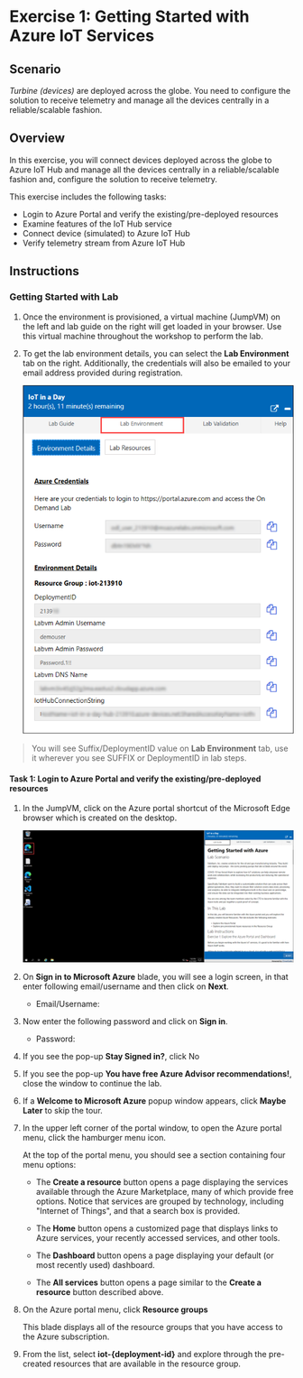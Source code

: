 # Exercise 1: Getting Started with Azure IoT Services

## Scenario

*Turbine (devices)* are deployed across the globe. You need to configure the solution to receive telemetry and manage all the devices centrally in a reliable/scalable fashion.

## Overview

In this exercise, you will connect devices deployed across the globe to Azure IoT Hub and manage all the devices centrally in a reliable/scalable fashion and, configure the solution to receive telemetry.

This exercise includes the following tasks:

* Login to Azure Portal and verify the existing/pre-deployed resources
* Examine features of the IoT Hub service
* Connect device (simulated) to Azure IoT Hub
* Verify telemetry stream from Azure IoT Hub

## Instructions

### Getting Started with Lab

1. Once the environment is provisioned, a virtual machine (JumpVM) on the left and lab guide on the right will get loaded in your browser. Use this virtual machine throughout the workshop to perform the lab.

1. To get the lab environment details, you can select the **Lab Environment** tab on the right. Additionally, the credentials will also be emailed to your email address provided during registration.

   ![](media/lab_details.png "Lab Envirnment")

 > You will see Suffix/DeploymentID value on **Lab Environment** tab, use it wherever you see SUFFIX or DeploymentID in lab steps.
 
#### Task 1: Login to Azure Portal and verify the existing/pre-deployed resources

1. In the JumpVM, click on the Azure portal shortcut of the Microsoft Edge browser which is created on the desktop.

   ![azure portal.](media/azureportal.png)  

1. On **Sign in to Microsoft Azure** blade, you will see a login screen, in that enter following email/username and then click on **Next**. 
   * Email/Username: <inject key="AzureAdUserEmail"></inject>

1. Now enter the following password and click on **Sign in**.
   * Password: <inject key="AzureAdUserPassword"></inject>

1. If you see the pop-up **Stay Signed in?**, click No

1. If you see the pop-up **You have free Azure Advisor recommendations!**, close the window to continue the lab.

1. If a **Welcome to Microsoft Azure** popup window appears, click **Maybe Later** to skip the tour.
   
1. In the upper left corner of the portal window, to open the Azure portal menu, click the hamburger menu icon.

    At the top of the portal menu, you should see a section containing four menu options:

    * The **Create a resource** button opens a page displaying the services available through the Azure Marketplace, many of which provide free options. Notice that services are grouped by technology, including "Internet of Things", and that a search box is provided.
    
    * The **Home** button opens a customized page that displays links to Azure services, your recently accessed services, and other tools.
    
    * The **Dashboard** button opens a page displaying your default (or most recently used) dashboard. 

    * The **All services** button opens a page similar to the **Create a resource** button described above.

1. On the Azure portal menu, click **Resource groups**

    This blade displays all of the resource groups that you have access to the Azure subscription.

1. From the list, select **iot-{deployment-id}** and explore through the pre-created resources that are available in the resource group.

